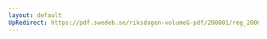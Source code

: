 ```yaml
---
layout: default
UpRedirect: https://pdf.swedeb.se/riksdagen-volumeG-pdf/200001/reg_200001/reg_200001_0011.pdf
---
```


